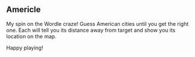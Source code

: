 ## Americle

My spin on the Wordle craze! Guess American cities until you get the right one. Each will tell you its distance away from target and show you its location on the map.

Happy playing!
